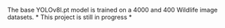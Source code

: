 The base YOLOv8l.pt model is trained on a 4000 and 400 Wildlife image datasets.
            * This project is still in progress *
